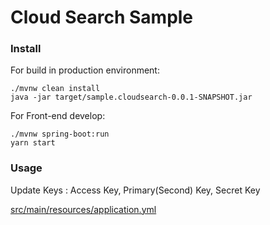 # Cloud Search Sample

### Install

For build in production environment:

```
./mvnw clean install
java -jar target/sample.cloudsearch-0.0.1-SNAPSHOT.jar
```

For Front-end develop:

```
./mvnw spring-boot:run
yarn start
```

### Usage

Update Keys : Access Key, Primary(Second) Key, Secret Key

[src/main/resources/application.yml](src/main/resources/application.yml)
